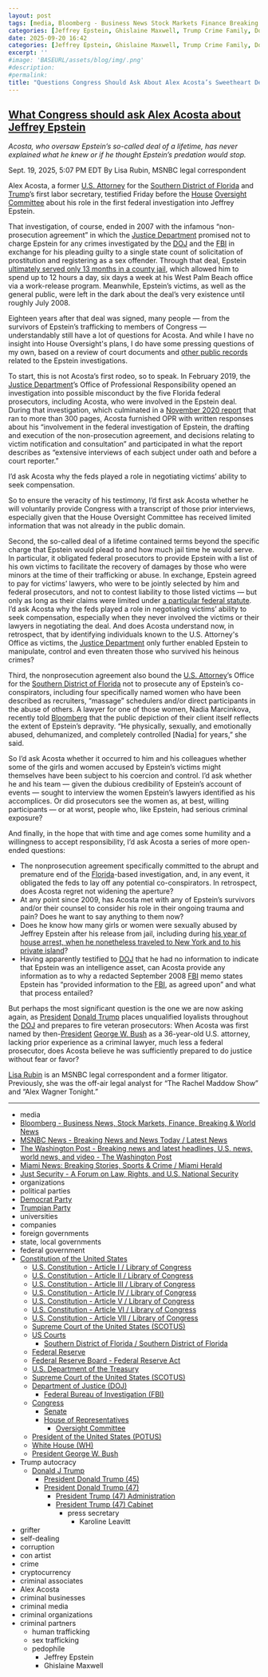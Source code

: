 ```yaml
---
layout: post
tags: [media, Bloomberg - Business News Stock Markets Finance Breaking & World News, MSNBC News - Breaking News and News Today / Latest News, The Washington Post - Breaking news and latest headlines U.S. news world news and video - The Washington Post, Miami News –  Breaking Stories Sports & Crime / Miami Herald, Just Security - A Forum on Law Rights and U.S. National Security, organizations, political parties, Democrat Party, Trumpian Party, universities, companies, foreign governments, state local governments, federal government, Constitution of the United States, U.S. Constitution - Article I / Library of Congress, U.S. Constitution - Article II / Library of Congress, U.S. Constitution - Article III / Library of Congress, U.S. Constitution - Article IV / Library of Congress, U.S. Constitution - Article V / Library of Congress, U.S. Constitution - Article VI / Library of Congress, U.S. Constitution - Article VII / Library of Congress, Supreme Court of the United States (SCOTUS), US Courts, Southern District of Florida / Southern District of Florida, Federal Reserve, Federal Reserve Board - Federal Reserve Act, U.S. Department of the Treasury, Supreme Court of the United States (SCOTUS), Department of Justice (DOJ), Federal Bureau of Investigation (FBI), Congress, Senate, House of Representatives, Oversight Committee, President of the United States (POTUS), White House (WH), President George W. Bush, Trump autocracy, Donald J Trump, President Donald Trump (45), President Donald Trump (47), President Trump (47) Administration, President Trump (47) Cabinet, press secretary, Karoline Leavitt, grifter, self-dealing, corruption, con artist, crime, cryptocurrency, criminal associates, Alex Acosta, criminal businesses, criminal media, criminal organizations, criminal partners, human trafficking, sex trafficking, pedophile, Jeffrey Epstein, Ghislaine Maxwell]
categories: [Jeffrey Epstein, Ghislaine Maxwell, Trump Crime Family, Donald Trump]
date: 2025-09-20 16:42
categories: [Jeffrey Epstein, Ghislaine Maxwell, Trump Crime Family, Donald Trump]
excerpt: ''
#image: 'BASEURL/assets/blog/img/.png'
#description:
#permalink:
title: "Questions Congress Should Ask About Alex Acosta’s Sweetheart Desl For Jeffrey Epstein"
---
```


## [What Congress should ask Alex Acosta about Jeffrey Epstein](https://www.msnbc.com/news/news-analysis/alex-acosta-jeffrey-epstein-testimony-house-oversight-rcna232401)

*Acosta, who oversaw Epstein’s so-called deal of a lifetime, has never explained what he knew or if he thought Epstein’s predation would stop.*

Sept. 19, 2025, 5:07 PM EDT
By Lisa Rubin, MSNBC legal correspondent

Alex Acosta, a former [U.S. Attorney](https://www.justice.gov/) for the [Southern District of Florida]() and [Trump](https://www.donaldjtrump.com/)’s first labor secretary, testified Friday before the [House](https://www.house.gov/) [Oversight Committee](https://oversight.house.gov/) about his role in the first federal investigation into Jeffrey Epstein.

That investigation, of course, ended in 2007 with the infamous “non-prosecution agreement” in which the [Justice Department](https://www.justice.gov/) promised not to charge Epstein for any crimes investigated by the [DOJ](https://www.justice.gov/) and the [FBI](https:://www.fbi.gov/) in exchange for his pleading guilty to a single state count of solicitation of prostitution and registering as a sex offender. Through that deal, Epstein [ultimately served only 13 months in a county jail](https://www.miamiherald.com/news/local/article220097825.html), which allowed him to spend up to 12 hours a day, six days a week at his West Palm Beach office via a work-release program. Meanwhile, Epstein’s victims, as well as the general public, were left in the dark about the deal’s very existence until roughly July 2008.

Eighteen years after that deal was signed, many people — from the survivors of Epstein’s trafficking to members of Congress — understandably still have a lot of questions for Acosta. And while I have no insight into House Oversight's plans, I do have some pressing questions of my own, based on a review of court documents and [other public records](https://www.justsecurity.org/119137/timeline-jeffrey-epstein-ghislaine-maxwell/) related to the Epstein investigations.

To start, this is not Acosta’s first rodeo, so to speak. In February 2019, the [Justice Department](https://www.justice.gov/)’s Office of Professional Responsibility opened an investigation into possible misconduct by the five Florida federal prosecutors, including Acosta, who were involved in the Epstein deal. During that investigation, which culminated in a [November 2020 report](https://www.washingtonpost.com/context/read-the-report-investigation-into-the-u-s-attorney-s-office-for-the-southern-district-of-florida-s-resolution-of-its-2006-2008-federal-criminal-investigation-of-jeffrey-epstein-and-its-interactions-with-victims-during-the-investigation/db9373e8-22f8-4712-b4a7-be844d162de0/?itid=lk_inline_manual_4) that ran to more than 300 pages, Acosta furnished OPR with written responses about his “involvement in the federal investigation of Epstein, the drafting and execution of the non-prosecution agreement, and decisions relating to victim notification and consultation” and participated in what the report describes as “extensive interviews of each subject under oath and before a court reporter.”

I’d ask Acosta why the feds played a role in negotiating victims’ ability to seek compensation.

So to ensure the veracity of his testimony, I’d first ask Acosta whether he will voluntarily provide Congress with a transcript of those prior interviews, especially given that the House Oversight Committee has received limited information that was not already in the public domain.

Second, the so-called deal of a lifetime contained terms beyond the specific charge that Epstein would plead to and how much jail time he would serve. In particular, it obligated federal prosecutors to provide Epstein with a list of his own victims to facilitate the recovery of damages by those who were minors at the time of their trafficking or abuse. In exchange, Epstein agreed to pay for victims’ lawyers, who were to be jointly selected by him and federal prosecutors, and not to contest liability to those listed victims — but only as long as their claims were limited under [a particular federal statute](https://www.law.cornell.edu/uscode/text/18/2255). I’d ask Acosta why the feds played a role in negotiating victims’ ability to seek compensation, especially when they never involved the victims or their lawyers in negotiating the deal. And does Acosta understand now, in retrospect, that by identifying individuals known to the U.S. Attorney's Office as victims, the [Justice Department](https://www.justice.gov/) only further enabled Epstein to manipulate, control and even threaten those who survived his heinous crimes?

Third, the nonprosecution agreement also bound the [U.S. Attorney](https://www.justice.gov/)’s Office for the [Southern District of Florida](https://www.justice.gov/usao-sdfl) not to prosecute any of Epstein’s co-conspirators, including four specifically named women who have been described as recruiters, “massage” schedulers and/or direct participants in the abuse of others. A lawyer for one of those women, Nadia Marcinkova, recently told [Bloomberg](https://www.bloomberg.com/) that the public depiction of their client itself reflects the extent of Epstein’s depravity. “He physically, sexually, and emotionally abused, dehumanized, and completely controlled [Nadia] for years,” she said.

So I’d ask Acosta whether it occurred to him and his colleagues whether some of the girls and women accused by Epstein’s victims might themselves have been subject to his coercion and control. I’d ask whether he and his team — given the dubious credibility of Epstein’s account of events — sought to interview the women Epstein’s lawyers identified as his accomplices. Or did prosecutors see the women as, at best, willing participants — or at worst, people who, like Epstein, had serious criminal exposure?

And finally, in the hope that with time and age comes some humility and a willingness to accept responsibility, I’d ask Acosta a series of more open-ended questions:

- The nonprosecution agreement specifically committed to the abrupt and premature end of the [Florida](https://www.myflorida.gov/)-based investigation, and, in any event, it obligated the feds to lay off any potential co-conspirators. In retrospect, does Acosta regret not widening the aperture?
- At any point since 2009, has Acosta met with any of Epstein’s survivors and/or their counsel to consider his role in their ongoing trauma and pain? Does he want to say anything to them now?
- Does he know how many girls or women were sexually abused by Jeffrey Epstein after his release from jail, including during [his year of house arrest, when he nonetheless traveled to New York and to his private island](https://www.youtube.com/watch?v=HQu0SgbStds)?
- Having apparently testified to [DOJ](https://www.justice.gov/) that he had no information to indicate that Epstein was an intelligence asset, can Acosta provide any information as to why a redacted September 2008 [FBI](https:://www.fbi.gov/) memo states Epstein has “provided information to the [FBI](https:://www.fbi.gov/), as agreed upon” and what that process entailed?

But perhaps the most significant question is the one we are now asking again, as [President](https://www.whitehouse.gov/) [Donald Trump](https://www.donaldjtrump.com/) places unqualified loyalists throughout the [DOJ](https://www.justice.gov/) and prepares to fire veteran prosecutors: When Acosta was first named by then-[President](https://www.whitehouse.gov/) [George W. Bush](https://georgewbush-whitehouse.archives.gov/president/) as a 36-year-old U.S. attorney, lacking prior experience as a criminal lawyer, much less a federal prosecutor, does Acosta believe he was sufficiently prepared to do justice without fear or favor?

[Lisa Rubin](https://www.msnbc.com/author/lisa-rubin-ncpn1134441)  is an MSNBC legal correspondent and a former litigator. Previously, she was the off-air legal analyst for “The Rachel Maddow Show” and “Alex Wagner Tonight.” 

----
- media
- [Bloomberg - Business News, Stock Markets, Finance, Breaking & World News](https://www.bloomberg.com/)
- [MSNBC News - Breaking News and News Today / Latest News](https://www.msnbc.com/)
- [The Washington Post - Breaking news and latest headlines, U.S. news, world news, and video - The Washington Post](https://www.washingtonpost.com/)
- [Miami News: Breaking Stories, Sports & Crime / Miami Herald](https://www.miamiherald.com/)
- [Just Security - A Forum on Law, Rights, and U.S. National Security](https://www.justsecurity.org/)
- organizations
- political parties
- [Democrat Party](https://www.democrats.org/)
- [Trumpian Party](https://www.gop.com/)
- universities
- companies
- foreign governments
- state, local governments 
- federal government
- [Constitution of the United States](https://constitution.congress.gov/constitution/)
    - [U.S. Constitution - Article I / Library of Congress](https://constitution.congress.gov/constitution/article-1/)
    - [U.S. Constitution - Article II / Library of Congress](https://constitution.congress.gov/constitution/article-2/)
    - [U.S. Constitution - Article III / Library of Congress](https://constitution.congress.gov/constitution/article-3/)
    - [U.S. Constitution - Article IV / Library of Congress](https://constitution.congress.gov/constitution/article-4/)
    - [U.S. Constitution - Article V / Library of Congress](https://constitution.congress.gov/constitution/article-5/)
    - [U.S. Constitution - Article VI / Library of Congress](https://constitution.congress.gov/constitution/article-6/)
    - [U.S. Constitution - Article VII / Library of Congress](https://constitution.congress.gov/constitution/article-7/)
    - [Supreme Court of the United States (SCOTUS)](https://www.supremecourt.gov/)
    - [US Courts](https://www.uscourts.gov/)
        - [Southern District of Florida / Southern District of Florida](https://www.justice.gov/usao-sdfl)
    - [Federal Reserve](https;//www.federalreserve.gov/)
    - [Federal Reserve Board - Federal Reserve Act](https://www.federalreserve.gov/aboutthefed/fract.htm)
    - [U.S. Department of the Treasury](https://home.treasury.gov/)
    - [Supreme Court of the United States (SCOTUS)](https://www.supremecourt.gov/)
    - [Department of Justice (DOJ)](https://www.justice.gov/)
        - [Federal Bureau of Investigation (FBI)](https://www.fbi.gov/)
    - [Congress](https://www.congress.gov/)
        - [Senate](https://www.senate.gov/)
        - [House of Representatives](https://www.house.gov/)
            - [Oversight Committee](https://oversight.house.gov/)
     - [President of the United States (POTUS)](https://www.whitehouse.gov/)
    - [White House (WH)](https://www.whitehouse.gov/)
    - [President George W. Bush](https://georgewbush-whitehouse.archives.gov/president)
- Trump autocracy
    - [Donald J Trump](https://www.donaldjtrump.com/)
        - [President Donald Trump (45)](https://trumpwhitehouse.archives.gov/)
        - [President Donald Trump (47)](https://www.whitehouse.gov/administration/donald-j-trump/)
            - [President Trump (47) Administration](https://www.whitehouse.gov/administration/)
            - [President Trump (47) Cabinet](https://www.whitehouse.gov/administration/the-cabinet/)
                - press secretary
                    - Karoline Leavitt
- grifter
- self-dealing
- corruption
- con artist
- crime
- cryptocurrency
- criminal associates
- Alex Acosta 
- criminal businesses
- criminal media
- criminal organizations
- criminal partners
    - human trafficking 
    - sex trafficking 
    - pedophile 
        - Jeffrey Epstein 
        - Ghislaine Maxwell

